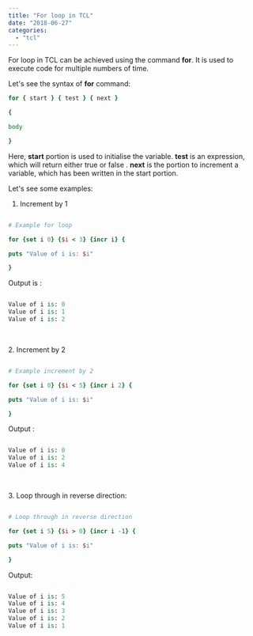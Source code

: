 ```yaml
---
title: "For loop in TCL"
date: "2018-06-27"
categories: 
  - "tcl"
---
```


For loop in TCL can be achieved using the command **for**. It is used to execute code for multiple numbers of time.

Let's see the syntax of **for** command:

```tcl
for { start } { test } { next }

{

body

}

```

Here, **start** portion is used to initialise the variable. **test** is an expression, which will return either true or false . **next** is the portion to increment a variable, which has been written in the start portion.

Let's see some examples:

1. Increment by 1

```tcl

# Example for loop

for {set i 0} {$i < 3} {incr i} {

puts "Value of i is: $i"

}

```

Output is :

```tcl

Value of i is: 0 
Value of i is: 1 
Value of i is: 2

```

 

2\. Increment by 2

```tcl

# Example increment by 2

for {set i 0} {$i < 5} {incr i 2} {

puts "Value of i is: $i"

}

```

Output :

```tcl

Value of i is: 0
Value of i is: 2
Value of i is: 4

```

 

3\. Loop through in reverse direction:

```tcl

# Loop through in reverse direction

for {set i 5} {$i > 0} {incr i -1} {

puts "Value of i is: $i"

}

```

Output:

```tcl

Value of i is: 5
Value of i is: 4
Value of i is: 3
Value of i is: 2
Value of i is: 1

```
